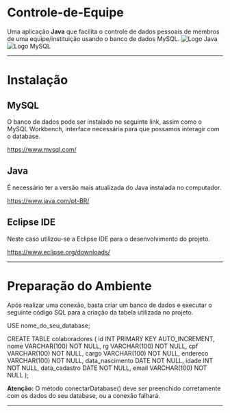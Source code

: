 # Controle-de-Equipe
Uma aplicação **Java** que facilita o controle de dados pessoais de membros de uma equipe/instituição usando o banco de dados MySQL.
![Logo Java](https://s2.glbimg.com/twoewJmwpMgtGPcRPP8SxFlDVmM=/0x0:695x393/984x0/smart/filters:strip_icc()/i.s3.glbimg.com/v1/AUTH_08fbf48bc0524877943fe86e43087e7a/internal_photos/bs/2021/P/f/y52r4ySZWLkJjEhKLhgw/2014-11-14-java-logo.jpg)
![Logo MySQL](https://s2.glbimg.com/WcVu50imQYm5GntBKg-J5RkOAQA=/1200x/smart/filters:cover():strip_icc()/i.s3.glbimg.com/v1/AUTH_08fbf48bc0524877943fe86e43087e7a/internal_photos/bs/2021/y/M/W5GFw3Qh2YwD5XkhUM2Q/2012-04-17-mysql-logos.gif)
__________________________________________________________________________________________________________________________________________________________________

# Instalação

## MySQL

O banco de dados pode ser instalado no seguinte link, assim como o MySQL Workbench, interface necessária para que possamos interagir com o database.

https://www.mysql.com/

## Java 

É necessário ter a versão mais atualizada do Java instalada no computador. 

https://www.java.com/pt-BR/

## Eclipse IDE

Neste caso utilizou-se a Eclipse IDE para o desenvolvimento do projeto. 

https://www.eclipse.org/downloads/

_____________________________________________________________________________________________________________________________________________________________________

# Preparação do Ambiente

Após realizar uma conexão, basta criar um banco de dados e executar o seguinte código SQL para a criação da tabela utilizada no projeto.

USE nome_do_seu_database;

CREATE TABLE colaboradores (
  id INT PRIMARY KEY AUTO_INCREMENT,
  nome VARCHAR(100) NOT NULL,
  rg VARCHAR(100) NOT NULL,
  cpf VARCHAR(100) NOT NULL,
  cargo VARCHAR(100) NOT NULL,
  endereco  VARCHAR(100) NOT NULL,
  data_nascimento DATE NOT NULL,
  idade INT NOT NULL,
  data_cadastro DATE NOT NULL,
  email VARCHAR(100) NOT NULL
);

**Atenção:** O método conectarDatabase() deve ser preenchido corretamente com os dados do seu database, ou a conexão falhará.
______________________________________________________________________________________________________________________________________________________________________
